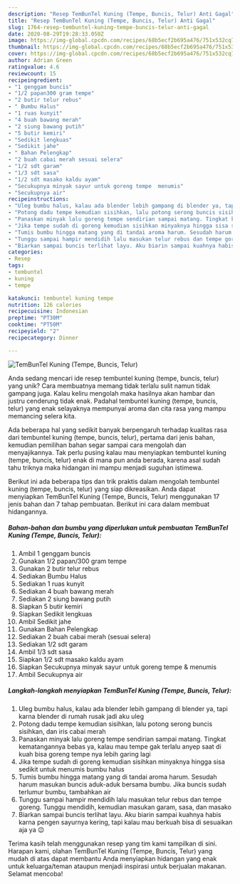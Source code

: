 ```yaml
---
description: "Resep TemBunTel Kuning (Tempe, Buncis, Telur) Anti Gagal"
title: "Resep TemBunTel Kuning (Tempe, Buncis, Telur) Anti Gagal"
slug: 1764-resep-tembuntel-kuning-tempe-buncis-telur-anti-gagal
date: 2020-08-29T19:28:33.050Z
image: https://img-global.cpcdn.com/recipes/68b5ecf2b695a476/751x532cq70/tembuntel-kuning-tempe-buncis-telur-foto-resep-utama.jpg
thumbnail: https://img-global.cpcdn.com/recipes/68b5ecf2b695a476/751x532cq70/tembuntel-kuning-tempe-buncis-telur-foto-resep-utama.jpg
cover: https://img-global.cpcdn.com/recipes/68b5ecf2b695a476/751x532cq70/tembuntel-kuning-tempe-buncis-telur-foto-resep-utama.jpg
author: Adrian Green
ratingvalue: 4.6
reviewcount: 15
recipeingredient:
- "1 genggam buncis"
- "1/2 papan300 gram tempe"
- "2 butir telur rebus"
- " Bumbu Halus"
- "1 ruas kunyit"
- "4 buah bawang merah"
- "2 siung bawang putih"
- "5 butir kemiri"
- "Sedikit lengkuas"
- "Sedikit jahe"
- " Bahan Pelengkap"
- "2 buah cabai merah sesuai selera"
- "1/2 sdt garam"
- "1/3 sdt sasa"
- "1/2 sdt masako kaldu ayam"
- "Secukupnya minyak sayur untuk goreng tempe  menumis"
- "Secukupnya air"
recipeinstructions:
- "Uleg bumbu halus, kalau ada blender lebih gampang di blender ya, tapi karna blender di rumah rusak jadi aku uleg"
- "Potong dadu tempe kemudian sisihkan, lalu potong serong buncis sisihkan, dan iris cabai merah"
- "Panaskan minyak lalu goreng tempe sendirian sampai matang. Tingkat kematangannya bebas ya, kalau mau tempe gak terlalu anyep saat di kuah bisa goreng tempe nya lebih garing lagi"
- "Jika tempe sudah di goreng kemudian sisihkan minyaknya hingga sisa sedikit untuk menumis bumbu halus"
- "Tumis bumbu hingga matang yang di tandai aroma harum. Sesudah harum masukan buncis aduk-aduk bersama bumbu. Jika buncis sudah terlumur bumbu, tambahkan air"
- "Tunggu sampai hampir mendidih lalu masukan telur rebus dan tempe goreng. Tunggu mendidih, kemudian masukan garam, sasa, dan masako"
- "Biarkan sampai buncis terlihat layu. Aku biarin sampai kuahnya habis karna pengen sayurnya kering, tapi kalau mau berkuah bisa di sesuaikan aja ya 😉"
categories:
- Resep
tags:
- tembuntel
- kuning
- tempe

katakunci: tembuntel kuning tempe 
nutrition: 126 calories
recipecuisine: Indonesian
preptime: "PT30M"
cooktime: "PT50M"
recipeyield: "2"
recipecategory: Dinner

---
```



![TemBunTel Kuning (Tempe, Buncis, Telur)](https://img-global.cpcdn.com/recipes/68b5ecf2b695a476/751x532cq70/tembuntel-kuning-tempe-buncis-telur-foto-resep-utama.jpg)

Anda sedang mencari ide resep tembuntel kuning (tempe, buncis, telur) yang unik? Cara membuatnya memang tidak terlalu sulit namun tidak gampang juga. Kalau keliru mengolah maka hasilnya akan hambar dan justru cenderung tidak enak. Padahal tembuntel kuning (tempe, buncis, telur) yang enak selayaknya mempunyai aroma dan cita rasa yang mampu memancing selera kita.



Ada beberapa hal yang sedikit banyak berpengaruh terhadap kualitas rasa dari tembuntel kuning (tempe, buncis, telur), pertama dari jenis bahan, kemudian pemilihan bahan segar sampai cara mengolah dan menyajikannya. Tak perlu pusing kalau mau menyiapkan tembuntel kuning (tempe, buncis, telur) enak di mana pun anda berada, karena asal sudah tahu triknya maka hidangan ini mampu menjadi suguhan istimewa.


Berikut ini ada beberapa tips dan trik praktis dalam mengolah tembuntel kuning (tempe, buncis, telur) yang siap dikreasikan. Anda dapat menyiapkan TemBunTel Kuning (Tempe, Buncis, Telur) menggunakan 17 jenis bahan dan 7 tahap pembuatan. Berikut ini cara dalam membuat hidangannya.

<!--inarticleads1-->

##### Bahan-bahan dan bumbu yang diperlukan untuk pembuatan TemBunTel Kuning (Tempe, Buncis, Telur):

1. Ambil 1 genggam buncis
1. Gunakan 1/2 papan/300 gram tempe
1. Gunakan 2 butir telur rebus
1. Sediakan  Bumbu Halus
1. Sediakan 1 ruas kunyit
1. Sediakan 4 buah bawang merah
1. Sediakan 2 siung bawang putih
1. Siapkan 5 butir kemiri
1. Siapkan Sedikit lengkuas
1. Ambil Sedikit jahe
1. Gunakan  Bahan Pelengkap
1. Sediakan 2 buah cabai merah (sesuai selera)
1. Sediakan 1/2 sdt garam
1. Ambil 1/3 sdt sasa
1. Siapkan 1/2 sdt masako kaldu ayam
1. Siapkan Secukupnya minyak sayur untuk goreng tempe &amp; menumis
1. Ambil Secukupnya air




<!--inarticleads2-->

##### Langkah-langkah menyiapkan TemBunTel Kuning (Tempe, Buncis, Telur):

1. Uleg bumbu halus, kalau ada blender lebih gampang di blender ya, tapi karna blender di rumah rusak jadi aku uleg
1. Potong dadu tempe kemudian sisihkan, lalu potong serong buncis sisihkan, dan iris cabai merah
1. Panaskan minyak lalu goreng tempe sendirian sampai matang. Tingkat kematangannya bebas ya, kalau mau tempe gak terlalu anyep saat di kuah bisa goreng tempe nya lebih garing lagi
1. Jika tempe sudah di goreng kemudian sisihkan minyaknya hingga sisa sedikit untuk menumis bumbu halus
1. Tumis bumbu hingga matang yang di tandai aroma harum. Sesudah harum masukan buncis aduk-aduk bersama bumbu. Jika buncis sudah terlumur bumbu, tambahkan air
1. Tunggu sampai hampir mendidih lalu masukan telur rebus dan tempe goreng. Tunggu mendidih, kemudian masukan garam, sasa, dan masako
1. Biarkan sampai buncis terlihat layu. Aku biarin sampai kuahnya habis karna pengen sayurnya kering, tapi kalau mau berkuah bisa di sesuaikan aja ya 😉




Terima kasih telah menggunakan resep yang tim kami tampilkan di sini. Harapan kami, olahan TemBunTel Kuning (Tempe, Buncis, Telur) yang mudah di atas dapat membantu Anda menyiapkan hidangan yang enak untuk keluarga/teman ataupun menjadi inspirasi untuk berjualan makanan. Selamat mencoba!
